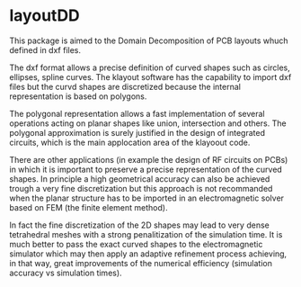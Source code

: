 
# layoutDD

This package is aimed to the Domain Decomposition of PCB layouts whuch defined in dxf files.

The dxf format allows a precise definition of curved shapes such as circles, ellipses, spline curves.
The klayout software has the capability to import dxf files but the curvd shapes are discretized because
the internal representation is based on polygons.

The polygonal representation allows a fast implementation of several operations acting on planar shapes like union, intersection and others. The polygonal approximation is surely justified in the design of integrated circuits, which is the main applocation area of the klayoout code.

There are other applications (in example the design of RF circuits on PCBs) in which it is important to preserve a precise representation of the curved shapes. In principle a high geometrical accuracy can also be achieved trough a very fine discretization but this approach is not recommanded when the planar structure has to be imported in an electromagnetic solver based on FEM (the finite element method).

In fact the fine discretization of the 2D shapes may lead to very dense tetrahedral meshes with a strong penalitization of the simulation time. It is much better to pass the exact curved shapes to the electromagnetic simulator which may then apply an adaptive refinement process achieving, in that way, great improvements of the numerical efficiency (simulation accuracy vs simulation times).
